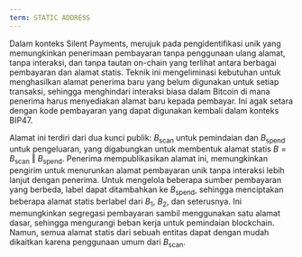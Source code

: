 ```yaml
---
term: STATIC ADDRESS
---
```


Dalam konteks Silent Payments, merujuk pada pengidentifikasi unik yang memungkinkan penerimaan pembayaran tanpa penggunaan ulang alamat, tanpa interaksi, dan tanpa tautan on-chain yang terlihat antara berbagai pembayaran dan alamat statis. Teknik ini mengeliminasi kebutuhan untuk menghasilkan alamat penerima baru yang belum digunakan untuk setiap transaksi, sehingga menghindari interaksi biasa dalam Bitcoin di mana penerima harus menyediakan alamat baru kepada pembayar. Ini agak setara dengan kode pembayaran yang dapat digunakan kembali dalam konteks BIP47.

Alamat ini terdiri dari dua kunci publik: $B_{\text{scan}}$ untuk pemindaian dan $B_{\text{spend}}$ untuk pengeluaran, yang digabungkan untuk membentuk alamat statis $B = B_{\text{scan}} \text{ ‖ } B_{\text{spend}}$. Penerima mempublikasikan alamat ini, memungkinkan pengirim untuk menurunkan alamat pembayaran unik tanpa interaksi lebih lanjut dengan penerima. Untuk mengelola beberapa sumber pembayaran yang berbeda, label dapat ditambahkan ke $B_{\text{spend}}$, sehingga menciptakan beberapa alamat statis berlabel dari $B_1$, $B_2$, dan seterusnya. Ini memungkinkan segregasi pembayaran sambil menggunakan satu alamat dasar, sehingga mengurangi beban kerja untuk pemindaian blockchain. Namun, semua alamat statis dari sebuah entitas dapat dengan mudah dikaitkan karena penggunaan umum dari $B_{\text{scan}}$.